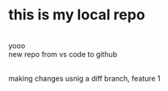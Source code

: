# this is my local repo
<br> yooo <br>
new repo from vs code to github

<br>making changes usnig a diff branch, feature 1
